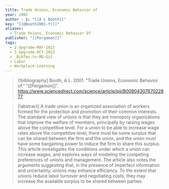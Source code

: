 ```yaml
---
title: Trade Unions, Economic Behavior of
year: 2001
author - 1: "[[A L Booth]]"
key: "[[@Booth2001-fr]]"
aliases:
  - Trade Unions, Economic Behavior Of
publisher: "[[Pergamon]]"
tags:
  - 2_Upgrade-MAY-2023
  - 3_Upgrade-OCT-2023
  - _BibTex-to-MD-Git
  - Labor
  - Workplace-Learning
---
```


> [!bibliography]
> Booth, A L. 2001. “Trade Unions, Economic Behavior of.” "[[Pergamon]]". https://www.sciencedirect.com/science/article/pii/B0080430767022877

> [!abstract]
> A trade union is an organized association of workers formed for the protection and promotion of their common interests. The standard view of unions is that they are monopoly organizations that improve the welfare of members, principally by raising wages above the competitive level. For a union to be able to increase wage rates above the competitive level, there must be some surplus that can be shared between the firm and the union, and the union must have some bargaining power to induce the firm to share this surplus. This article investigates the conditions under which a union can increase wages, and explores ways of modeling the competing preferences of unions and management. The article also notes the arguments suggesting that, in the presence of imperfect information and uncertainty, unions may enhance efficiency. To the extent that unions reduce labor turnover and negotiating costs, they may increase the available surplus to be shared between parties.